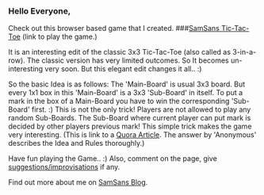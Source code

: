 ### Hello Everyone,
Check out this browser based game that I created.
###[SamSans Tic-Tac-Toe](http://141sameer261093.github.io/SamSans-Tic-Tac-Toe/) (link to play the game.)


It is an interesting edit of the classic 3x3 Tic-Tac-Toe (also called as 3-in-a-row).
The classic version has very limited outcomes. So It becomes un-interesting very soon. But this elegant edit changes it all.. :)

So the basic Idea is as follows:
The 'Main-Board' is usual 3x3 board. But every 1x1 box in this 'Main-Board' is a 3x3 'Sub-Board' in itself. To put a mark in the box of a Main-Board you have to win the corresponding 'Sub-Board' first. :)
This is not the only trick! Players are not allowed to play any random Sub-Boards. The Sub-Board where current player can put mark is decided by other players previous mark! This simple trick makes the game very interesting.
(This is link to a [Quora Article](http://www.quora.com/Whats-the-best-hack-edit-to-make-the-boring-Tic-Tac-Toe-game-more-interesting). The answer by 'Anonymous' describes the Idea and Rules thoroughly.)

Have fun playing the Game.. :)
Also, comment on the page, give [suggestions/improvisations](http://141sameer261093.github.io/) if any.

Find out more about me on [SamSans Blog](http://141sameer261093.github.io/).
